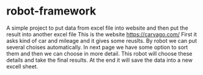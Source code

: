 # robot-framework
A simple project to put data from excel file into website and then put the result into another excel file
This is the website https://carvago.com/
First it asks kind of car and mileage and it gives some reuslts. By robot we can put several choises automatically.
In next page we have some option to sort them and then we can choose in more detail. 
This robot will choose these details and take the final results. 
At the end it will save the data into a new excell sheet.
